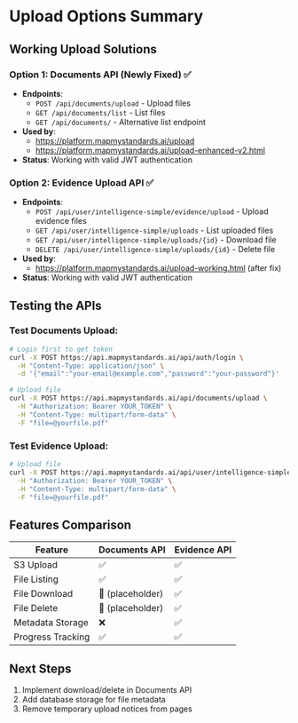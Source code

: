 # Upload Options Summary

## Working Upload Solutions

### Option 1: Documents API (Newly Fixed) ✅
- **Endpoints**: 
  - `POST /api/documents/upload` - Upload files
  - `GET /api/documents/list` - List files
  - `GET /api/documents/` - Alternative list endpoint
- **Used by**: 
  - https://platform.mapmystandards.ai/upload
  - https://platform.mapmystandards.ai/upload-enhanced-v2.html
- **Status**: Working with valid JWT authentication

### Option 2: Evidence Upload API ✅
- **Endpoints**:
  - `POST /api/user/intelligence-simple/evidence/upload` - Upload evidence files
  - `GET /api/user/intelligence-simple/uploads` - List uploaded files
  - `GET /api/user/intelligence-simple/uploads/{id}` - Download file
  - `DELETE /api/user/intelligence-simple/uploads/{id}` - Delete file
- **Used by**: 
  - https://platform.mapmystandards.ai/upload-working.html (after fix)
- **Status**: Working with valid JWT authentication

## Testing the APIs

### Test Documents Upload:
```bash
# Login first to get token
curl -X POST https://api.mapmystandards.ai/api/auth/login \
  -H "Content-Type: application/json" \
  -d '{"email":"your-email@example.com","password":"your-password"}'

# Upload file
curl -X POST https://api.mapmystandards.ai/api/documents/upload \
  -H "Authorization: Bearer YOUR_TOKEN" \
  -H "Content-Type: multipart/form-data" \
  -F "file=@yourfile.pdf"
```

### Test Evidence Upload:
```bash
# Upload file
curl -X POST https://api.mapmystandards.ai/api/user/intelligence-simple/evidence/upload \
  -H "Authorization: Bearer YOUR_TOKEN" \
  -H "Content-Type: multipart/form-data" \
  -F "file=@yourfile.pdf"
```

## Features Comparison

| Feature | Documents API | Evidence API |
|---------|---------------|--------------|
| S3 Upload | ✅ | ✅ |
| File Listing | ✅ | ✅ |
| File Download | 🚧 (placeholder) | ✅ |
| File Delete | 🚧 (placeholder) | ✅ |
| Metadata Storage | ❌ | ✅ |
| Progress Tracking | ✅ | ✅ |

## Next Steps
1. Implement download/delete in Documents API
2. Add database storage for file metadata
3. Remove temporary upload notices from pages
